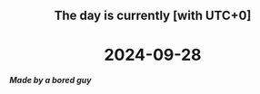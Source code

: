 <h2 align=center>The day is currently [with UTC+0]</h2>
<h1 align=center><!--TIME BEGIN-->2024-09-28<!--TIME END--></h1>
<h5>Made by a bored guy</h5>
